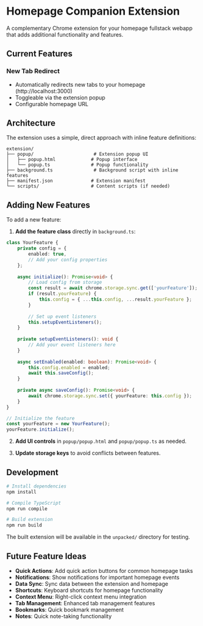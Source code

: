 # Homepage Companion Extension

A complementary Chrome extension for your homepage fullstack webapp that adds additional functionality and features.

## Current Features

### New Tab Redirect
- Automatically redirects new tabs to your homepage (http://localhost:3000)
- Toggleable via the extension popup
- Configurable homepage URL

## Architecture

The extension uses a simple, direct approach with inline feature definitions:

```
extension/
├── popup/                      # Extension popup UI
│   ├── popup.html             # Popup interface
│   └── popup.ts               # Popup functionality
├── background.ts               # Background script with inline features
├── manifest.json              # Extension manifest
└── scripts/                   # Content scripts (if needed)
```

## Adding New Features

To add a new feature:

1. **Add the feature class** directly in `background.ts`:
```typescript
class YourFeature {
    private config = {
        enabled: true,
        // Add your config properties
    };
    
    async initialize(): Promise<void> {
        // Load config from storage
        const result = await chrome.storage.sync.get(['yourFeature']);
        if (result.yourFeature) {
            this.config = { ...this.config, ...result.yourFeature };
        }
        
        // Set up event listeners
        this.setupEventListeners();
    }
    
    private setupEventListeners(): void {
        // Add your event listeners here
    }
    
    async setEnabled(enabled: boolean): Promise<void> {
        this.config.enabled = enabled;
        await this.saveConfig();
    }
    
    private async saveConfig(): Promise<void> {
        await chrome.storage.sync.set({ yourFeature: this.config });
    }
}

// Initialize the feature
const yourFeature = new YourFeature();
yourFeature.initialize();
```

2. **Add UI controls** in `popup/popup.html` and `popup/popup.ts` as needed.

3. **Update storage keys** to avoid conflicts between features.

## Development

```bash
# Install dependencies
npm install

# Compile TypeScript
npm run compile

# Build extension
npm run build
```

The built extension will be available in the `unpacked/` directory for testing.

## Future Feature Ideas

- **Quick Actions**: Add quick action buttons for common homepage tasks
- **Notifications**: Show notifications for important homepage events
- **Data Sync**: Sync data between the extension and homepage
- **Shortcuts**: Keyboard shortcuts for homepage functionality
- **Context Menu**: Right-click context menu integration
- **Tab Management**: Enhanced tab management features
- **Bookmarks**: Quick bookmark management
- **Notes**: Quick note-taking functionality
